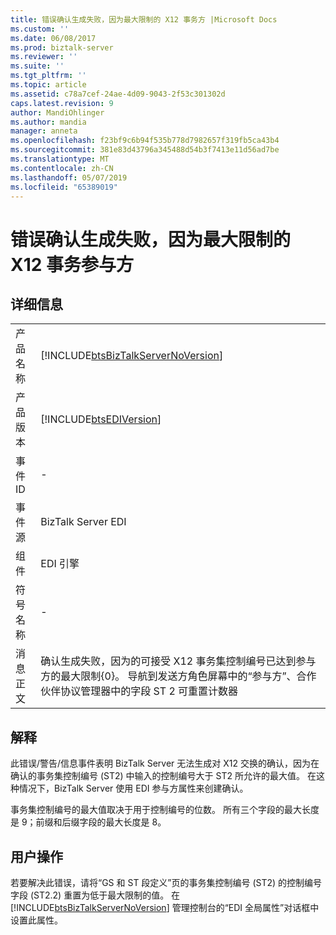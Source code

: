 ```yaml
---
title: 错误确认生成失败，因为最大限制的 X12 事务方 |Microsoft Docs
ms.custom: ''
ms.date: 06/08/2017
ms.prod: biztalk-server
ms.reviewer: ''
ms.suite: ''
ms.tgt_pltfrm: ''
ms.topic: article
ms.assetid: c78a7cef-24ae-4d09-9043-2f53c301302d
caps.latest.revision: 9
author: MandiOhlinger
ms.author: mandia
manager: anneta
ms.openlocfilehash: f23bf9c6b94f535b778d7982657f319fb5ca43b4
ms.sourcegitcommit: 381e83d43796a345488d54b3f7413e11d56ad7be
ms.translationtype: MT
ms.contentlocale: zh-CN
ms.lasthandoff: 05/07/2019
ms.locfileid: "65389019"
---
```

# <a name="error-ack-generation-has-failed-as-maximum-limit-of-x12-transaction-party"></a>错误确认生成失败，因为最大限制的 X12 事务参与方
## <a name="details"></a>详细信息  
  
|                 |                                                                                                                                                                                                                                     |
|-----------------|-------------------------------------------------------------------------------------------------------------------------------------------------------------------------------------------------------------------------------------|
|  产品名称   |                                                                         [!INCLUDE[btsBizTalkServerNoVersion](../includes/btsbiztalkservernoversion-md.md)]                                                                          |
| 产品版本 |                                                                                     [!INCLUDE[btsEDIVersion](../includes/btsediversion-md.md)]                                                                                      |
|    事件 ID     |                                                                                                                  -                                                                                                                  |
|  事件源   |                                                                                                         BizTalk Server EDI                                                                                                          |
|    组件    |                                                                                                             EDI 引擎                                                                                                              |
|  符号名称  |                                                                                                                  -                                                                                                                  |
|  消息正文   | 确认生成失败，因为的可接受 X12 事务集控制编号已达到参与方的最大限制{0}。 导航到发送方角色屏幕中的“参与方”、合作伙伴协议管理器中的字段 ST 2 可重置计数器 |
  
## <a name="explanation"></a>解释  
 此错误/警告/信息事件表明 BizTalk Server 无法生成对 X12 交换的确认，因为在确认的事务集控制编号 (ST2) 中输入的控制编号大于 ST2 所允许的最大值。 在这种情况下，BizTalk Server 使用 EDI 参与方属性来创建确认。  
  
 事务集控制编号的最大值取决于用于控制编号的位数。 所有三个字段的最大长度是 9；前缀和后缀字段的最大长度是 8。  
  
## <a name="user-action"></a>用户操作  
 若要解决此错误，请将“GS 和 ST 段定义”页的事务集控制编号 (ST2) 的控制编号字段 (ST2.2) 重置为低于最大限制的值。 在 [!INCLUDE[btsBizTalkServerNoVersion](../includes/btsbiztalkservernoversion-md.md)] 管理控制台的“EDI 全局属性”对话框中设置此属性。